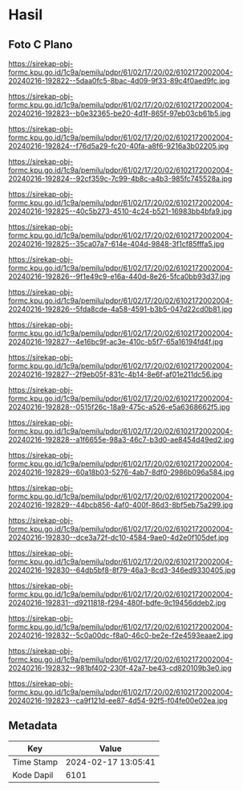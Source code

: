# Hasil

## Foto C Plano

https://sirekap-obj-formc.kpu.go.id/1c9a/pemilu/pdpr/61/02/17/20/02/6102172002004-20240216-192822--5daa0fc5-8bac-4d09-9f33-89c4f0aed9fc.jpg

https://sirekap-obj-formc.kpu.go.id/1c9a/pemilu/pdpr/61/02/17/20/02/6102172002004-20240216-192823--b0e32365-be20-4d1f-865f-97eb03cb61b5.jpg

https://sirekap-obj-formc.kpu.go.id/1c9a/pemilu/pdpr/61/02/17/20/02/6102172002004-20240216-192824--f76d5a29-fc20-40fa-a8f6-9216a3b02205.jpg

https://sirekap-obj-formc.kpu.go.id/1c9a/pemilu/pdpr/61/02/17/20/02/6102172002004-20240216-192824--92cf359c-7c99-4b8c-a4b3-985fc745528a.jpg

https://sirekap-obj-formc.kpu.go.id/1c9a/pemilu/pdpr/61/02/17/20/02/6102172002004-20240216-192825--40c5b273-4510-4c24-b521-16983bb4bfa9.jpg

https://sirekap-obj-formc.kpu.go.id/1c9a/pemilu/pdpr/61/02/17/20/02/6102172002004-20240216-192825--35ca07a7-614e-404d-9848-3f1cf85fffa5.jpg

https://sirekap-obj-formc.kpu.go.id/1c9a/pemilu/pdpr/61/02/17/20/02/6102172002004-20240216-192826--9f1e49c9-e16a-440d-8e26-5fca0bb93d37.jpg

https://sirekap-obj-formc.kpu.go.id/1c9a/pemilu/pdpr/61/02/17/20/02/6102172002004-20240216-192826--5fda8cde-4a58-4591-b3b5-047d22cd0b81.jpg

https://sirekap-obj-formc.kpu.go.id/1c9a/pemilu/pdpr/61/02/17/20/02/6102172002004-20240216-192827--4e16bc9f-ac3e-410c-b5f7-65a16194fd4f.jpg

https://sirekap-obj-formc.kpu.go.id/1c9a/pemilu/pdpr/61/02/17/20/02/6102172002004-20240216-192827--2f9eb05f-831c-4b14-8e6f-af01e211dc56.jpg

https://sirekap-obj-formc.kpu.go.id/1c9a/pemilu/pdpr/61/02/17/20/02/6102172002004-20240216-192828--0515f26c-18a9-475c-a526-e5a6368662f5.jpg

https://sirekap-obj-formc.kpu.go.id/1c9a/pemilu/pdpr/61/02/17/20/02/6102172002004-20240216-192828--a1f6655e-98a3-46c7-b3d0-ae8454d49ed2.jpg

https://sirekap-obj-formc.kpu.go.id/1c9a/pemilu/pdpr/61/02/17/20/02/6102172002004-20240216-192829--60a18b03-5276-4ab7-8df0-2986b096a584.jpg

https://sirekap-obj-formc.kpu.go.id/1c9a/pemilu/pdpr/61/02/17/20/02/6102172002004-20240216-192829--44bcb856-4af0-400f-86d3-8bf5eb75a299.jpg

https://sirekap-obj-formc.kpu.go.id/1c9a/pemilu/pdpr/61/02/17/20/02/6102172002004-20240216-192830--dce3a72f-dc10-4584-9ae0-4d2e0f105def.jpg

https://sirekap-obj-formc.kpu.go.id/1c9a/pemilu/pdpr/61/02/17/20/02/6102172002004-20240216-192830--64db5bf8-8f79-46a3-8cd3-346ed9330405.jpg

https://sirekap-obj-formc.kpu.go.id/1c9a/pemilu/pdpr/61/02/17/20/02/6102172002004-20240216-192831--d9211818-f294-480f-bdfe-9c19456ddeb2.jpg

https://sirekap-obj-formc.kpu.go.id/1c9a/pemilu/pdpr/61/02/17/20/02/6102172002004-20240216-192832--5c0a00dc-f8a0-46c0-be2e-f2e4593eaae2.jpg

https://sirekap-obj-formc.kpu.go.id/1c9a/pemilu/pdpr/61/02/17/20/02/6102172002004-20240216-192832--981bf402-230f-42a7-be43-cd820109b3e0.jpg

https://sirekap-obj-formc.kpu.go.id/1c9a/pemilu/pdpr/61/02/17/20/02/6102172002004-20240216-192823--ca9f121d-ee87-4d54-92f5-f04fe00e02ea.jpg


## Metadata

| Key        | Value               |
| ---------- | ------------------- |
| Time Stamp | 2024-02-17 13:05:41 |
| Kode Dapil | 6101                |



